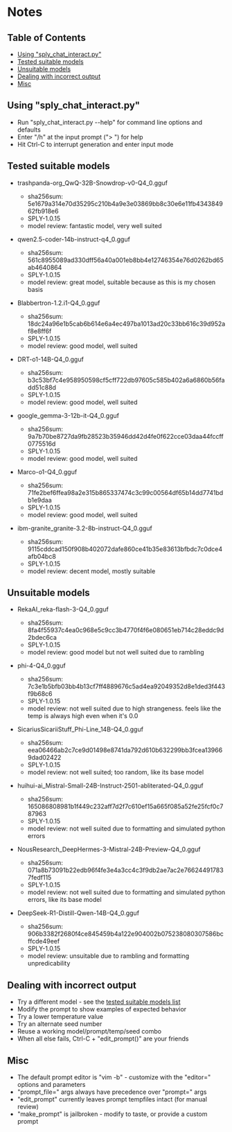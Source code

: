 # Notes

## Table of Contents

- [Using "sply_chat_interact.py"](#using-sply_chat_interactpy)
- [Tested suitable models](#tested-suitable-models)
- [Unsuitable models](#unsuitable-models)
- [Dealing with incorrect output](#dealing-with-incorrect-output)
- [Misc](#misc)

## Using "sply_chat_interact.py"
  * Run "sply_chat_interact.py --help" for command line options and defaults
  * Enter "/h" at the input prompt ("> ") for help
  * Hit Ctrl-C to interrupt generation and enter input mode

## Tested suitable models
  * trashpanda-org_QwQ-32B-Snowdrop-v0-Q4_0.gguf
    - sha256sum: 5e1679a314e70d35295c210b4a9e3e03869bb8c30e6e11fb434384962fb918e6
    - SPLY-1.0.15
    - model review: fantastic model, very well suited

  * qwen2.5-coder-14b-instruct-q4_0.gguf
    - sha256sum: 561c8955089ad330dff56a40a001eb8bb4e12746354e76d0262bd65ab4640864
    - SPLY-1.0.15
    - model review: great model, suitable because as this is my chosen basis
  
  * Blabbertron-1.2.i1-Q4_0.gguf
    - sha256sum: 18dc24a96e1b5cab6b614e6a4ec497ba1013ad20c33bb616c39d952af8e8ff6f
    - SPLY-1.0.15
    - model review: good model, well suited
  
  * DRT-o1-14B-Q4_0.gguf
    - sha256sum: b3c53bf7c4e958950598cf5cff722db97605c585b402a6a6860b56fadd51c88d
    - SPLY-1.0.15
    - model review: good model, well suited
  
  * google_gemma-3-12b-it-Q4_0.gguf
    - sha256sum: 9a7b70be8727da9fb28523b35946dd42d4fe0f622cce03daa44fccff0775516d
    - SPLY-1.0.15
    - model review: good model, well suited
  
  * Marco-o1-Q4_0.gguf
    - sha256sum: 71fe2bef6ffea98a2e315b865337474c3c99c00564df65b14dd7741bdb1e9daa
    - SPLY-1.0.15
    - model review: good model, well suited
  
  * ibm-granite_granite-3.2-8b-instruct-Q4_0.gguf
    - sha256sum: 9115cddcad150f908b402072dafe860ce41b35e83613bfbdc7c0dce4afb04bc8
    - SPLY-1.0.15
    - model review: decent model, mostly suitable

## Unsuitable models
  * RekaAI_reka-flash-3-Q4_0.gguf
    - sha256sum: 8fa4f55937c4ea0c968e5c9cc3b4770f4f6e080651eb714c28eddc9d2bdec6ca
    - SPLY-1.0.15
    - model review: good model but not well suited due to rambling
  
  * phi-4-Q4_0.gguf
    - sha256sum: 7c3e1b5bfb03bb4b13cf7ff4889676c5ad4ea92049352d8e1ded3f443f9b68c6
    - SPLY-1.0.15
    - model review: not well suited due to high strangeness. feels like the temp is always high even when it's 0.0 
  
  * SicariusSicariiStuff_Phi-Line_14B-Q4_0.gguf
    - sha256sum: eea06466ab2c7ce9d01498e8741da792d610b632299bb3fcea139669dad02422
    - SPLY-1.0.15
    - model review: not well suited; too random, like its base model
  
  * huihui-ai_Mistral-Small-24B-Instruct-2501-abliterated-Q4_0.gguf
    - sha256sum: 165086808981b1f449c232aff7d2f7c610ef15a665f085a52fe25fcf0c787963
    - SPLY-1.0.15
    - model review: not well suited due to formatting and simulated python errors
  
  * NousResearch_DeepHermes-3-Mistral-24B-Preview-Q4_0.gguf
    - sha256sum: 071a8b73091b22edb96f4fe3e4a3cc4c3f9db2ae7ac2e766244917837fedf115
    - SPLY-1.0.15
    - model review: not well suited due to formatting and simulated python errors, like its base model
  
  * DeepSeek-R1-Distill-Qwen-14B-Q4_0.gguf
    - sha256sum: 906b3382f2680f4ce845459b4a122e904002b075238080307586bcffcde49eef
    - SPLY-1.0.15
    - model review: unsuitable due to rambling and formatting unpredicability
  
## Dealing with incorrect output
  * Try a different model - see the [tested suitable models list](#tested-suitable-models)
  * Modify the prompt to show examples of expected behavior
  * Try a lower temperature value
  * Try an alternate seed number
  * Reuse a working model/prompt/temp/seed combo
  * When all else fails, Ctrl-C + "edit_prompt()" are your friends

## Misc
  * The default prompt editor is "vim -b" - customize with the "editor=" options and parameters
  * "prompt_file=" args always have precedence over "prompt=" args
  * "edit_prompt" currently leaves prompt tempfiles intact (for manual review)
  * "make_prompt" is jailbroken - modify to taste, or provide a custom prompt

